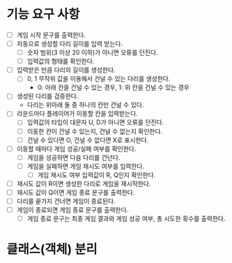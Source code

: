 # 기능 요구 사항
- [ ] 게임 시작 문구를 출력한다.
- [ ] 자동으로 생성할 다리 길이를 입력 받는다.
  - [ ] 숫자 범위(3 이상 20 이하)가 아니면 오류를 던진다.
  - [ ] 입력값의 형태를 확인한다.
- [ ] 입력받은 만큼 다리의 길이를 생성한다.
  - [ ] 0, 1 무작위 값을 이용해서 건널 수 있는 다리를 생성한다.
    - 0: 아래 칸을 건널 수 있는 경우, 1: 위 칸을 건널 수 있는 경우
- [ ] 생성된 다리를 검증한다.
  - 다리는 위아래 둘 중 하나의 칸만 건널 수 있다.
- [ ] 라운드마다 플레이어가 이동할 칸을 입력받는다.
  - [ ] 입력값의 타입이 대문자 U, D가 아니면 오류를 던진다.
  - [ ] 이동한 칸이 건널 수 있는지, 건널 수 없는지 확인한다.
  - [ ] 건널 수 있다면 O, 건널 수 없다면 X로 표시한다.
- [ ] 이동할 때마다 게임 성공/실패 여부를 확인한다.
  - [ ] 게임을 성공하면 다음 다리를 건넌다.
  - [ ] 게임을 실패하면 게임 재시도 여부를 입력한다.
    - [ ] 게임 재시도 여부 입력값이 R, Q인지 확인한다.
- [ ] 재시도 값이 R이면 생성한 다리로 게임을 재시작한다.
- [ ] 재시도 값이 Q이면 게임 종료 문구를 출력한다.
- [ ] 다리를 끝가지 건너면 게임이 종료된다.
- [ ] 게임이 종료되면 게임 종료 문구를 출력한다.
  - [ ] 게임 종료 문구는 최종 게임 결과와 게임 성공 여부, 총 시도한 횟수를 출력한다.

# 클래스(객체) 분리
